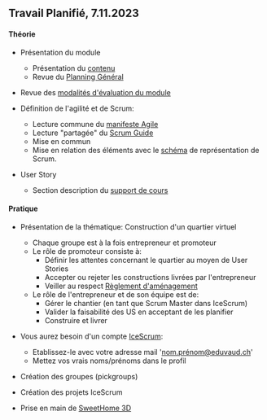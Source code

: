 ## Travail Planifié, 7.11.2023

#### Théorie

- Présentation du module
  - Présentation du [contenu](../ICT-306-ETML.md)
  - Revue du [Planning Général](../README.md)

- Revue des [modalités d'évaluation du module](../Evaluation/DEP.md)

- Définition de l'agilité et de Scrum:
  - Lecture commune du [manifeste Agile](../Supports/Agile-Manifesto-FR.pdf)
  - Lecture "partagée" du [Scrum Guide](../Supports/2020-Scrum-Guide-French.pdf)
  - Mise en commun
  - Mise en relation des éléments avec le [schéma](../Supports/scrum_framework.png) de représentation de Scrum.

- User Story
    - Section description du [support de cours](../Supports/User%20Stories.pdf)

#### Pratique

- Présentation de la thématique: Construction d'un quartier virtuel
  - Chaque groupe est à la fois entrepreneur et promoteur
  - Le rôle de promoteur consiste à:
    - Définir les attentes concernant le quartier au moyen de User Stories
    - Accepter ou rejeter les constructions livrées par l'entrepreneur
    - Veiller au respect [Règlement d'aménagement](../Matériel/Règlement%20d'aménagement%20de%20quartier.pdf)
  - Le rôle de l'entrepreneur et de son équipe est de:
    - Gérer le chantier (en tant que Scrum Master dans IceScrum)
    - Valider la faisabilité des US en acceptant de les planifier
    - Construire et livrer


- Vous aurez besoin d'un compte [IceScrum](https://etml.icescrum.com/):
  - Etablissez-le avec votre adresse mail 'nom.prénom@eduvaud.ch'
  - Mettez vos vrais noms/prénoms dans le profil
- Création des groupes (pickgroups)
- Création des projets IceScrum
- Prise en main de [SweetHome 3D](http://www.sweethome3d.com/fr/)
